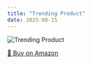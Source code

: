 ```yaml
---
title: "Trending Product"
date: 2025-08-15
---
```


<img src="" alt="Trending Product" style="max-width:100%;"/>

[🛒 Buy on Amazon](?tag=dineshtechblo-21)
